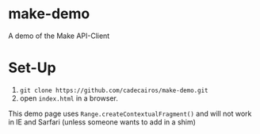 make-demo
=========

A demo of the Make API-Client 

Set-Up
======

1. `git clone https://github.com/cadecairos/make-demo.git`
2. open `index.html` in a browser.

This demo page uses `Range.createContextualFragment()` and will not work in IE and Sarfari (unless someone wants to add in a shim)

